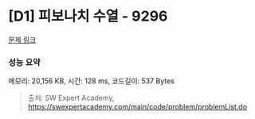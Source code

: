 # [D1] 피보나치 수열 - 9296 

[문제 링크](https://swexpertacademy.com/main/code/problem/problemDetail.do?contestProbId=AW9lUl3aeCwDFAUY) 

### 성능 요약

메모리: 20,156 KB, 시간: 128 ms, 코드길이: 537 Bytes



> 출처: SW Expert Academy, https://swexpertacademy.com/main/code/problem/problemList.do